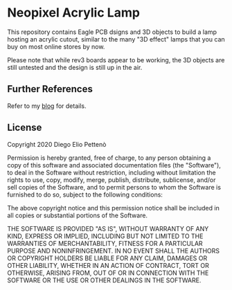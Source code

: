 <!--
SPDX-FileCopyrightText: 2020 Diego Elio Pettenò

SPDX-License-Identifier: MIT
-->

# Neopixel Acrylic Lamp

This repository contains Eagle PCB dsigns and 3D objects to build a lamp hosting an acrylic
cutout, similar to the many "3D effect" lamps that you can buy on most online stores by now.

Please note that while rev3 boards appear to be working, the 3D objects are still untested
and the design is still up in the air.

## Further References

Refer to my [blog](https://flameeyes.blog/tag/acrylic-lamps/) for
details.

## License

Copyright 2020 Diego Elio Pettenò

Permission is hereby granted, free of charge, to any person obtaining a copy of this
software and associated documentation files (the "Software"), to deal in the Software
without restriction, including without limitation the rights to use, copy, modify,
merge, publish, distribute, sublicense, and/or sell copies of the Software, and to
permit persons to whom the Software is furnished to do so, subject to the following
conditions:

The above copyright notice and this permission notice shall be included in all copies or
substantial portions of the Software.

THE SOFTWARE IS PROVIDED "AS IS", WITHOUT WARRANTY OF ANY KIND, EXPRESS OR IMPLIED,
INCLUDING BUT NOT LIMITED TO THE WARRANTIES OF MERCHANTABILITY, FITNESS FOR A PARTICULAR
PURPOSE AND NONINFRINGEMENT. IN NO EVENT SHALL THE AUTHORS OR COPYRIGHT HOLDERS BE
LIABLE FOR ANY CLAIM, DAMAGES OR OTHER LIABILITY, WHETHER IN AN ACTION OF CONTRACT, TORT
OR OTHERWISE, ARISING FROM, OUT OF OR IN CONNECTION WITH THE SOFTWARE OR THE USE OR
OTHER DEALINGS IN THE SOFTWARE.
